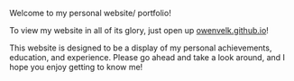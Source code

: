 <span style="text-size:50px">Welcome to my personal website/ portfolio!</span>

To view my website in all of its glory, just open up [owenvelk.github.io](https://owenvelk.github.io)!

This website is designed to be a display of my personal achievements, education, and experience. Please go ahead and take a look around, and I hope you enjoy getting to know me!
